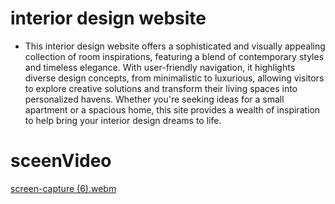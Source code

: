 #  interior design website

- This interior design website offers a sophisticated and visually appealing collection of room inspirations, featuring a blend of contemporary styles and timeless elegance. With user-friendly navigation, it highlights diverse design concepts, from minimalistic to luxurious, allowing visitors to explore creative solutions and transform their living spaces into personalized havens. Whether you're seeking ideas for a small apartment or a spacious home, this site provides a wealth of inspiration to help bring your interior design dreams to life.

#  sceenVideo 

[screen-capture (6).webm](https://github.com/user-attachments/assets/f3d4689e-cce2-4b92-a8fa-e8a70ab5c67b)
